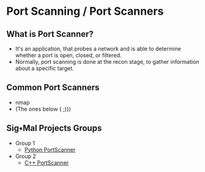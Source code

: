 # Port Scanning / Port Scanners

## What is Port Scanner?
* It's an application, that probes a network and is able to determine whether a port is open, closed, or filtered. 
* Normally, port scanning is done at the recon stage, to gather information about a specific target.


## Common Port Scanners
* nmap
* (The ones below { ;)})

## Sig•Mal Projects Groups
* Group 1
    * [Python PortScanner](https://github.com/PhilPore/SigMAL/tree/Pimp-My-PortScanner)
* Group 2
    * [C++ PortScanner](https://github.com/giancarloC/Port-Scanner)
